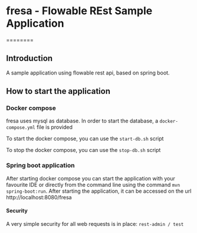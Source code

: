 # fresa - Flowable REst Sample Application
========

## Introduction

A sample application using flowable rest api, based on spring boot.

## How to start the application

### Docker compose

fresa uses mysql as database. In order to start the database, a `docker-compose.yml` file is provided

To start the docker compose, you can use the `start-db.sh` script

To stop the docker compose, you can use the `stop-db.sh` script

### Spring boot application

After starting docker compose you can start the application with your favourite IDE or directly from
the command line using the command `mvn spring-boot:run`. After starting the application, it can be
accessed on the url http://localhost:8080/fresa


#### Security

A very simple security for all web requests is in place: `rest-admin / test`

 